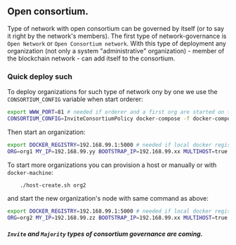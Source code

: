 <a name="consortiumtypes"></a>
## Open consortium.

Type of network with open consortium can be governed by itself (or to say it right by the network's members). 
The first type of network-governance is `Open Network` or `Open Consortium network`.
With this type of deployment any organization (not only a system "administrative" organization) - 
member of the blockchain network - can add itself to the consortium.

### Quick deploy such  



To deploy organizations for such type of network ony by one we use the `CONSORTIUM_CONFIG` variable when start orderer:
```bash
export WWW_PORT=81 # needed if orderer and a first org are started on the same host   
CONSORTIUM_CONFIG=InviteConsortiumPolicy docker-compose -f docker-compose-orderer.yaml -f docker-compose-open-net.yaml -f orderer-multihost.yaml up -d
```

Then start an organization:
```bash
export DOCKER_REGISTRY=192.168.99.1:5000 # needed if local docker registry is used
ORG=org1 MY_IP=192.168.99.yy BOOTSTRAP_IP=192.168.99.xx MULTIHOST=true docker-compose -f docker-compose.yaml -f docker-compose-open-net.yaml -f multihost.yaml up -d 
```

To start more organizations you can provision a host or manually or with `docker-machine`: 

```bash
    ./host-create.sh org2
``` 

and start the new organization's node with same command as above: 
```bash
export DOCKER_REGISTRY=192.168.99.1:5000 # needed if local docker registry is used
ORG=org2 MY_IP=192.168.99.zz BOOTSTRAP_IP=192.168.99.xx MULTIHOST=true docker-compose -f docker-compose.yaml -f docker-compose-open-net.yaml -f multihost.yaml up -d 
```




##### `Invite` and `Majority` types of consortium governance are coming.       

